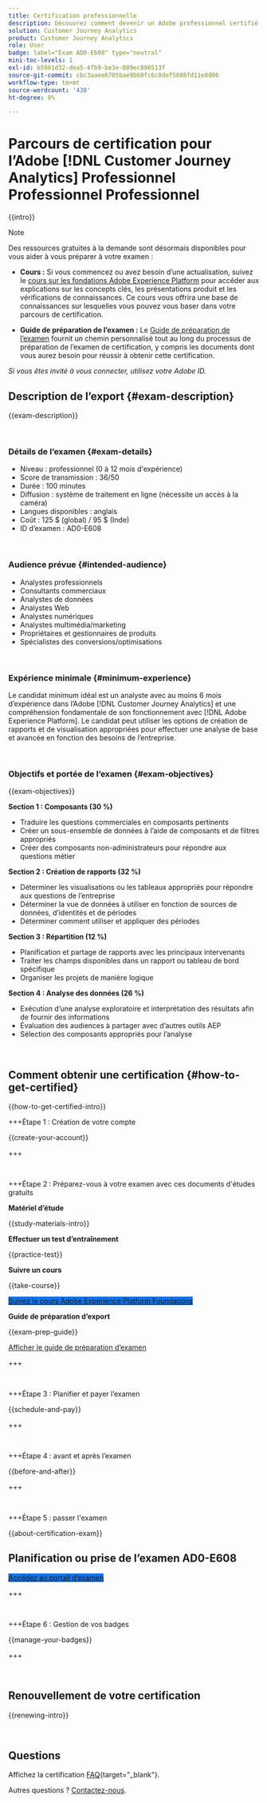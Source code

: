 ```yaml
---
title: Certification professionnelle
description: Découvrez comment devenir un Adobe professionnel certifié dans  [!DNL Customer Journey Analytics]
solution: Customer Journey Analytics
product: Customer Journey Analytics
role: User
badge: label="Exam AD0-E608" type="neutral"
mini-toc-levels: 1
exl-id: b5981d32-dea5-4fb9-be3e-809ec890513f
source-git-commit: cbc3aaee6705bae9b60fc6c8def5088fd11e8d06
workflow-type: tm+mt
source-wordcount: '438'
ht-degree: 0%

---
```


# Parcours de certification pour l’Adobe [!DNL Customer Journey Analytics] Professionnel Professionnel Professionnel

{{intro}}

>[!NOTE]
>
>Des ressources gratuites à la demande sont désormais disponibles pour vous aider à vous préparer à votre examen :
>
>* **Cours :** Si vous commencez ou avez besoin d’une actualisation, suivez le [cours sur les fondations Adobe Experience Platform](https://app.rockinfo.com/courses/216) pour accéder aux explications sur les concepts clés, les présentations produit et les vérifications de connaissances. Ce cours vous offrira une base de connaissances sur lesquelles vous pouvez vous baser dans votre parcours de certification.
>
>* **Guide de préparation de l’examen :** Le [Guide de préparation de l’examen](https://app.rockinfo.com/courses/131) fournit un chemin personnalisé tout au long du processus de préparation de l’examen de certification, y compris les documents dont vous aurez besoin pour réussir à obtenir cette certification.
>
>_Si vous êtes invité à vous connecter, utilisez votre Adobe ID._

## Description de l’export {#exam-description}

{{exam-description}}

<br>

### Détails de l’examen {#exam-details}

* Niveau : professionnel (0 à 12 mois d&#39;expérience)
* Score de transmission : 36/50
* Durée : 100 minutes
* Diffusion : système de traitement en ligne (nécessite un accès à la caméra)
* Langues disponibles : anglais
* Coût : 125 $ (global) / 95 $ (Inde)
* ID d’examen : AD0-E608

<br>

### Audience prévue {#intended-audience}

* Analystes professionnels
* Consultants commerciaux
* Analystes de données
* Analystes Web
* Analystes numériques
* Analystes multimédia/marketing
* Propriétaires et gestionnaires de produits
* Spécialistes des conversions/optimisations

<br>

### Expérience minimale {#minimum-experience}

Le candidat minimum idéal est un analyste avec au moins 6 mois d’expérience dans l’Adobe [!DNL Customer Journey Analytics] et une compréhension fondamentale de son fonctionnement avec [!DNL Adobe Experience Platform]. Le candidat peut utiliser les options de création de rapports et de visualisation appropriées pour effectuer une analyse de base et avancée en fonction des besoins de l’entreprise.

<br>

### Objectifs et portée de l’examen {#exam-objectives}

{{exam-objectives}}

**Section 1 : Composants (30 %)**

* Traduire les questions commerciales en composants pertinents
* Créer un sous-ensemble de données à l’aide de composants et de filtres appropriés
* Créer des composants non-administrateurs pour répondre aux questions métier

**Section 2 : Création de rapports (32 %)**

* Déterminer les visualisations ou les tableaux appropriés pour répondre aux questions de l’entreprise
* Déterminer la vue de données à utiliser en fonction de sources de données, d’identités et de périodes
* Déterminer comment utiliser et appliquer des périodes

**Section 3 : Répartition (12 %)**

* Planification et partage de rapports avec les principaux intervenants
* Traiter les champs disponibles dans un rapport ou tableau de bord spécifique
* Organiser les projets de manière logique

**Section 4 : Analyse des données (26 %)**

* Exécution d’une analyse exploratoire et interprétation des résultats afin de fournir des informations
* Évaluation des audiences à partager avec d’autres outils AEP
* Sélection des composants appropriés pour l’analyse

<br>

## Comment obtenir une certification {#how-to-get-certified}

{{how-to-get-certified-intro}}

+++Étape 1 : Création de votre compte

{{create-your-account}}

+++

<br>

+++Étape 2 : Préparez-vous à votre examen avec ces documents d&#39;études gratuits

**Matériel d’étude**

{{study-materials-intro}}

**Effectuer un test d’entraînement**

{{practice-test}}

**Suivre un cours**

{{take-course}}

<a href="https://app.rockinfo.com/courses/216" target="_blank" class="spectrum-Button spectrum-Button--fill spectrum-Button--accent spectrum-Button--sizeM is-margin-bottom-big-big at-element-click-tracking" style="background-color:#1473E6">

<span class="spectrum-Button-label has-no-wrap">
   Suivez le cours Adobe Experience Platform Foundations
</span>
</a>

**Guide de préparation d’export**

{{exam-prep-guide}}

[Afficher le guide de préparation d’examen](https://app.rockinfo.com/courses/131)

+++

<br>

+++Étape 3 : Planifier et payer l’examen

{{schedule-and-pay}}

+++

<br>

+++Étape 4 : avant et après l’examen

{{before-and-after}}

+++

<br>

+++Étape 5 : passer l&#39;examen

{{about-certification-exam}}

## Planification ou prise de l’examen AD0-E608

<a href="https://www.certmetrics.com/adobe/candidate/examity_sso.aspx?eid=AD0-E608" target="_blank" class="spectrum-Button spectrum-Button--fill spectrum-Button--accent spectrum-Button--sizeM is-margin-bottom-big-big at-element-click-tracking" style="background-color:#1473E6">

<span class="spectrum-Button-label has-no-wrap">
   Accédez au portail d’examen
</span>
</a>

+++

<br>

+++Étape 6 : Gestion de vos badges

{{manage-your-badges}}

+++

<br>

## Renouvellement de votre certification

{{renewing-intro}}

<br>

## Questions

Affichez la certification [FAQ](https://experienceleague.adobe.com/docs/certification/certification/faq.html){target="_blank"}.

Autres questions ? [Contactez-nous](mailto:certif@adobe.com).
